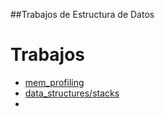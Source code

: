##Trabajos de Estructura de Datos


# Trabajos

- [mem_profiling](#mem_profiling)
- [data_structures/stacks](#data_structures/stacks)
- 

